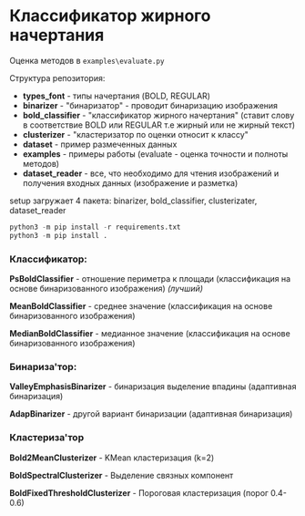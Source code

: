 # Классификатор жирного начертания

Оценка методов в `examples\evaluate.py`

Структура репозитория:
- **types_font** - типы начертания (BOLD, REGULAR)
- **binarizer** - "бинаризатор" - проводит бинаризацию изображения
- **bold_classifier** - "классификатор жирного начертания" (ставит слову в соответствие 
BOLD или REGULAR т.е жирный или не жирный текст)
- **clusterizer** - "кластеризатор по оценки относит к классу"
- **dataset** - пример размеченных данных
- **examples** - примеры работы (evaluate - оценка точности и полноты методов)
- **dataset_reader** - все, что необходимо для чтения изображений и 
получения входных данных (изображение и разметка)

setup загружает 4 пакета: binarizer, bold_classifier, clusterizater, dataset_reader
```python
python3 -m pip install -r requirements.txt
python3 -m pip install .
```

### Классификатор:
**PsBoldClassifier** - отношение периметра к площади (классификация на основе бинаризованного изображения)
*(лучший)*

**MeanBoldClassifier** - среднее значение (классификация на основе бинаризованного изображения)

**MedianBoldClassifier** - медианное значение (классификация на основе бинаризованного изображения)
### Бинариза'тор:
**ValleyEmphasisBinarizer** - бинаризация выделение впадины (адаптивная бинаризация)

**AdapBinarizer** - другой вариант бинаризации (адаптивная бинаризация)


### Кластериза'тор
**Bold2MeanClusterizer** - KMean кластеризация (k=2)

**BoldSpectralClusterizer** - Выделение связных компонент

**BoldFixedThresholdClusterizer** - Пороговая кластеризация (порог 0.4-0.6)